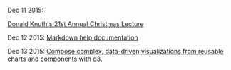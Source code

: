 Dec 11 2015:

[Donald Knuth's 21st Annual Christmas Lecture](https://www.youtube.com/watch?v=48iJx8FVuis&feature=youtu.be)

Dec 12 2015:
[Markdown help documentation](https://github.com/adam-p/markdown-here/wiki/Markdown-Cheatsheet#headers)

Dec 13 2015:  [Compose complex, data-driven visualizations from reusable charts and components with d3.](http://csnw.github.io/d3.compose/)
